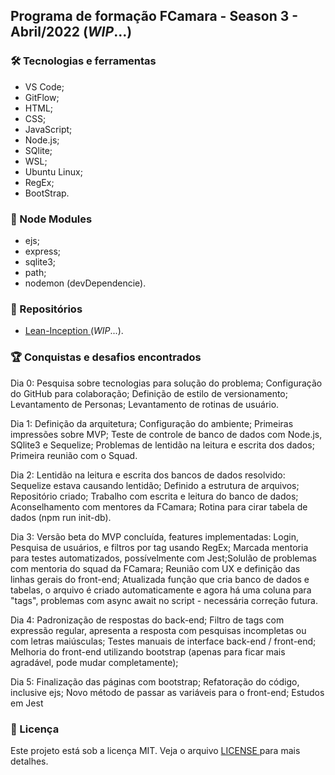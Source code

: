<h2>Programa de formação FCamara - Season 3 - Abril/2022 (<em>WIP</em>...)</h2>

<h3>🛠️ Tecnologias e ferramentas</h3>
<ul>
  <li>VS Code;</li>
  <li>GitFlow;</li>
  <li>HTML;</li>
  <li>CSS;</li>
  <li>JavaScript;</li>
  <li>Node.js;</li>
  <li>SQlite;</li>
  <li>WSL;</li>
  <li>Ubuntu Linux;</li>
  <li>RegEx;</li>
  <li>BootStrap.</li>
</ul> 

<h3>💾 Node Modules</h3>
<ul>
  <li>ejs;</li>
  <li>express;</li>
  <li>sqlite3;</li>
  <li>path;</li>
  <li>nodemon (devDependencie).</li>
</ul> 

<h3>🎨 Repositórios </h3>
<ul>
  <li><a href="https://www.figma.com/file/4RMcLKH8ij9jtAx8V1Bba2/Lean-Inception-FCamara?node-id=0%3A1">Lean-Inception </a>(<em>WIP</em>...).</li>
</ul> 

<h3>🏆 Conquistas e desafios encontrados</h3>
<p>Dia 0: Pesquisa sobre tecnologias para solução do problema; Configuração do GitHub para colaboração; Definição de estilo de versionamento; Levantamento de Personas; Levantamento de rotinas de usuário.</p>

<p>Dia 1: Definição da arquitetura; Configuração do ambiente; Primeiras impressões sobre MVP; Teste de controle de banco de dados com Node.js, SQlite3 e Sequelize; Problemas de lentidão na leitura e escrita dos dados; Primeira reunião com o Squad.</p>

<p>Dia 2: Lentidão na leitura e escrita dos bancos de dados resolvido: Sequelize estava causando lentidão; Definido a estrutura de arquivos; Repositório criado; Trabalho com escrita e leitura do banco de dados; Aconselhamento com mentores da FCamara; Rotina para cirar tabela de dados (npm run init-db).</p>

<p>Dia 3: Versão beta do MVP concluída, features implementadas: Login, Pesquisa de usuários, e filtros por tag usando RegEx; Marcada mentoria para testes automatizados, possívelmente com Jest;Solulão de problemas com mentoria do squad da FCamara; Reunião com UX e definição das linhas gerais do front-end; Atualizada função que cria banco de dados e tabelas, o arquivo é criado automaticamente e agora há uma coluna para "tags", problemas com async await no script - necessária correção futura.</p>

<p>Dia 4: Padronização de respostas do back-end; Filtro de tags com expressão regular, apresenta a resposta com pesquisas incompletas ou com letras maiúsculas; Testes manuais de interface back-end / front-end; Melhoria do front-end utilizando bootstrap (apenas para ficar mais agradável, pode mudar completamente);</p>

<p>Dia 5: Finalização das páginas com bootstrap; Refatoração do código, inclusive ejs; Novo método de passar as variáveis para o front-end; Estudos em Jest</p>

<h3>📝 Licença</h3>
<p>Este projeto está sob a licença MIT. Veja o arquivo <a href="https://github.com/lucasmdpereira/nlwtogether2020_origin/blob/main/LICENSE.md"> LICENSE </a> para mais detalhes.<p>

